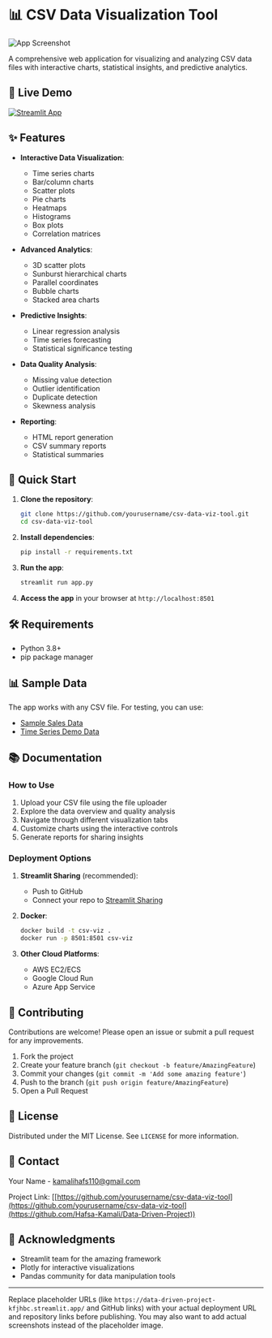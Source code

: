 # 📊 CSV Data Visualization Tool

![App Screenshot](![image](https://github.com/user-attachments/assets/a83dd449-dded-45b5-ba18-a25e53b23db3)
)

A comprehensive web application for visualizing and analyzing CSV data files with interactive charts, statistical insights, and predictive analytics.

## 🔗 Live Demo
[![Streamlit App](https://static.streamlit.io/badges/streamlit_badge_black_white.svg)](https://data-driven-project-kfjhbc.streamlit.app/)

## ✨ Features

- **Interactive Data Visualization**:
  - Time series charts
  - Bar/column charts
  - Scatter plots
  - Pie charts
  - Heatmaps
  - Histograms
  - Box plots
  - Correlation matrices

- **Advanced Analytics**:
  - 3D scatter plots
  - Sunburst hierarchical charts
  - Parallel coordinates
  - Bubble charts
  - Stacked area charts

- **Predictive Insights**:
  - Linear regression analysis
  - Time series forecasting
  - Statistical significance testing

- **Data Quality Analysis**:
  - Missing value detection
  - Outlier identification
  - Duplicate detection
  - Skewness analysis

- **Reporting**:
  - HTML report generation
  - CSV summary reports
  - Statistical summaries

## 🚀 Quick Start

1. **Clone the repository**:
   ```bash
   git clone https://github.com/yourusername/csv-data-viz-tool.git
   cd csv-data-viz-tool
   ```

2. **Install dependencies**:
   ```bash
   pip install -r requirements.txt
   ```

3. **Run the app**:
   ```bash
   streamlit run app.py
   ```

4. **Access the app** in your browser at `http://localhost:8501`

## 🛠️ Requirements

- Python 3.8+
- pip package manager

## 📊 Sample Data

The app works with any CSV file. For testing, you can use:
- [Sample Sales Data](https://example.com/sample_sales.csv)
- [Time Series Demo Data](https://example.com/time_series_demo.csv)

## 📚 Documentation

### How to Use

1. Upload your CSV file using the file uploader
2. Explore the data overview and quality analysis
3. Navigate through different visualization tabs
4. Customize charts using the interactive controls
5. Generate reports for sharing insights

### Deployment Options

1. **Streamlit Sharing** (recommended):
   - Push to GitHub
   - Connect your repo to [Streamlit Sharing](https://share.streamlit.io/)

2. **Docker**:
   ```bash
   docker build -t csv-viz .
   docker run -p 8501:8501 csv-viz
   ```

3. **Other Cloud Platforms**:
   - AWS EC2/ECS
   - Google Cloud Run
   - Azure App Service

## 🤝 Contributing

Contributions are welcome! Please open an issue or submit a pull request for any improvements.

1. Fork the project
2. Create your feature branch (`git checkout -b feature/AmazingFeature`)
3. Commit your changes (`git commit -m 'Add some amazing feature'`)
4. Push to the branch (`git push origin feature/AmazingFeature`)
5. Open a Pull Request

## 📜 License

Distributed under the MIT License. See `LICENSE` for more information.

## 📧 Contact

Your Name - kamalihafs110@gmail.com

Project Link: [[https://github.com/yourusername/csv-data-viz-tool](https://github.com/yourusername/csv-data-viz-tool](https://github.com/Hafsa-Kamali/Data-Driven-Project))

## 🙏 Acknowledgments

- Streamlit team for the amazing framework
- Plotly for interactive visualizations
- Pandas community for data manipulation tools

---

Replace placeholder URLs (like `https://data-driven-project-kfjhbc.streamlit.app/` and GitHub links) with your actual deployment URL and repository links before publishing. You may also want to add actual screenshots instead of the placeholder image.
